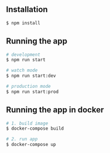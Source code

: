 ## Installation

```bash
$ npm install
```

## Running the app

```bash
# development
$ npm run start

# watch mode
$ npm run start:dev

# production mode
$ npm run start:prod
```

## Running the app in docker

```bash
# 1. build image
$ docker-compose build

# 2. run app
$ docker-compose up
```
